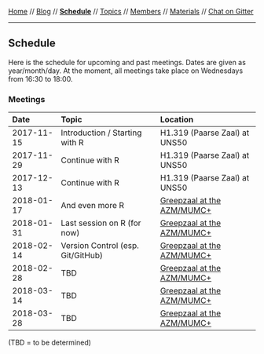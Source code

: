 [Home](README.md) // [Blog](blog.md) // **[Schedule](schedule.md)** // [Topics](topics.md) // [Members](members.md) // [Materials](/materials/materials.md) // [Chat on Gitter](https://gitter.im/scrum-club/general)

---

## Schedule

Here is the schedule for upcoming and past meetings. Dates are given as year/month/day. At the moment, all meetings take place on Wednesdays from 16:30 to 18:00.

### Meetings

Date | Topic | Location
:--- | :---- | :-------
2017-11-15 | Introduction / Starting with R | H1.319 (Paarse Zaal) at UNS50
2017-11-29 | Continue with R | H1.319 (Paarse Zaal) at UNS50
2017-12-13 | Continue with R | H1.319 (Paarse Zaal) at UNS50
2018-01-17 | And even more R | [Greepzaal at the AZM/MUMC+](http://www.mumcplattegrond.nl/#map/d99_d26)
2018-01-31 | Last session on R (for now) | [Greepzaal at the AZM/MUMC+](http://www.mumcplattegrond.nl/#map/d99_d26)
2018-02-14 | Version Control (esp. Git/GitHub) | [Greepzaal at the AZM/MUMC+](http://www.mumcplattegrond.nl/#map/d99_d26)
2018-02-28 | TBD | [Greepzaal at the AZM/MUMC+](http://www.mumcplattegrond.nl/#map/d99_d26)
2018-03-14 | TBD | [Greepzaal at the AZM/MUMC+](http://www.mumcplattegrond.nl/#map/d99_d26)
2018-03-28 | TBD | [Greepzaal at the AZM/MUMC+](http://www.mumcplattegrond.nl/#map/d99_d26)

(TBD = to be determined)
